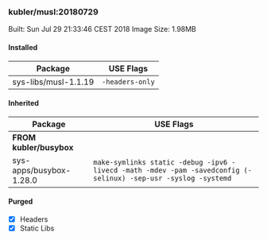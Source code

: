 ### kubler/musl:20180729

Built: Sun Jul 29 21:33:46 CEST 2018
Image Size: 1.98MB

#### Installed
Package | USE Flags
--------|----------
sys-libs/musl-1.1.19 | `-headers-only`
#### Inherited
Package | USE Flags
--------|----------
**FROM kubler/busybox** |
sys-apps/busybox-1.28.0 | `make-symlinks static -debug -ipv6 -livecd -math -mdev -pam -savedconfig (-selinux) -sep-usr -syslog -systemd`

#### Purged
- [x] Headers
- [x] Static Libs
